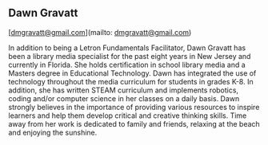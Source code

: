 ## Dawn Gravatt

[dmgravatt@gmail.com](mailto: dmgravatt@gmail.com)

In addition to being a Letron Fundamentals Facilitator, Dawn Gravatt has been a library media specialist for the past eight years in New Jersey and currently in Florida.  She holds certification in school library media and a Masters degree in Educational Technology.  Dawn has integrated the use of technology throughout the media curriculum for students in grades K-8.  In addition, she has written STEAM curriculum and implements robotics, coding and/or computer science in her classes on a daily basis.  Dawn strongly believes in the importance of providing various resources to inspire learners and help them develop critical and creative thinking skills.  Time away from her work is dedicated to family and friends, relaxing at the beach and enjoying the sunshine.
